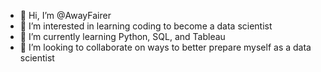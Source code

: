 - 👋 Hi, I’m @AwayFairer
- 👀 I’m interested in learning coding to become a data scientist
- 🌱 I’m currently learning Python, SQL, and Tableau
- 💞️ I’m looking to collaborate on ways to better prepare myself as a data scientist

<!---
AwayFairer/AwayFairer is a ✨ special ✨ repository because its `README.md` (this file) appears on your GitHub profile.
You can click the Preview link to take a look at your changes.
--->
